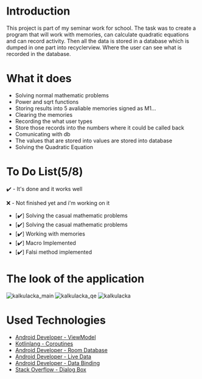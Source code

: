 # Introduction 
This project is part of my seminar work for school. The task was to create a program that will work with memories, can calculate quadratic equations and can record activity. Then all the data is stored in a database which is dumped in one part into recyclerview. Where the user can see what is recorded in the database.

# What it does

- Solving normal mathematic problems
- Power and sqrt functions 
- Storing results into 5 avaliable memories signed as M1...
- Clearing the memories
- Recording the what user types
- Store those records into the numbers where it could be called back
- Comunicating with db
- The values that are stored into values are stored into database
- Solving the Quadratic Equation

# To Do List(5/8)

✔️ - It's done and it works well

❌ - Not finished yet and i'm working on it

- [✔️] Solving the casual mathematic problems
- [✔️] Solving the casual mathematic problems
- [✔️] Working with memories
- [️✔️] Macro Implemented
- [✔️] Falsi method implemented

# The look of the application

![kalkulacka_main](https://user-images.githubusercontent.com/66387359/142734293-655b9c41-c031-4977-82ee-627c82e5e67f.png)
![kalkulacka_qe](https://user-images.githubusercontent.com/66387359/142734294-124ec21e-223c-40a3-863b-df1de64f8605.png)
![kalkulacka](https://user-images.githubusercontent.com/66387359/142734292-5d0706a2-3b9a-4a31-bc51-9658917e78a0.png)

# Used Technologies

- [Android Developer - ViewModel](https://developer.android.com/topic/libraries/architecture/viewmodel?gclid=Cj0KCQiAhf2MBhDNARIsAKXU5GSV4I3_o2ttSyKvOeH-JBWkHOEjRSM2NNg3kORfZWbpYuM7kjc1dHAaArMYEALw_wcB&gclsrc=aw.ds)
- [Kotlinlang - Coroutines](https://kotlinlang.org/docs/coroutines-overview.html)
- [Android Developer - Room Database](https://developer.android.com/training/data-storage/room)
- [Android Developer - Live Data](https://developer.android.com/topic/libraries/architecture/livedata)
- [Android Developer - Data Binding](https://developer.android.com/topic/libraries/data-binding)
- [Stack Overflow - Dialog Box](https://stackoverflow.com/questions/52076779/kotlin-custom-dialog-in-android)















